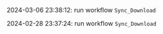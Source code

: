 2024-03-06 23:38:12: run workflow `Sync_Download` 

2024-02-28 23:37:24: run workflow `Sync_Download` 


